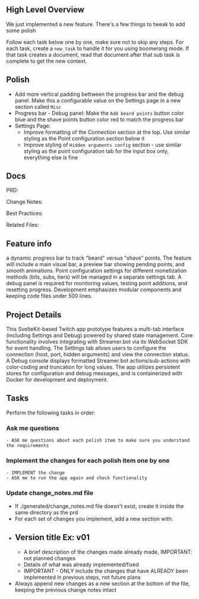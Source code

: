 ## High Level Overview
 We just implemented a new feature. There's a few things to tweak to add some polish

  Follow each task below one by one, make sure not to skip any steps. For each task, create a `new_task` to handle it for you using boomerang mode. If that task creates a document, read that document after that sub task is complete to get the new context.

## Polish

- Add more vertical padding bettween the progress bar and the debug panel. Make this a configurable value on the Settings page in a new section called `Misc`
- Progress bar - Debug panel: Make the `Add beard points` button color blue and the shave points button color red to match the progress bar
- Settings Page:
  - Improve formatting of the Connection section at the top. Use similar styling as the Point configuration section below it
  - Improve styling of `Hidden arguments config` section - use similar styling as the point configuration tab for the input box only, everything else is fine

## Docs

PRD: 

Change Notes:

Best Practices: 

Related Files: 

## Feature info

a dynamic progress bar to track "beard" versus "shave" points. The feature will include a main visual bar, a preview bar showing pending points, and smooth animations. Point configuration settings for different monetization methods (bits, subs, tiers) will be managed in a separate settings tab. A debug panel is required for monitoring values, testing point additions, and resetting progress. Development emphasizes modular components and keeping code files under 500 lines.
 
## Project Details

This SvelteKit-based Twitch app prototype features a multi-tab interface (including Settings and Debug) powered by shared state management. Core functionality involves integrating with Streamer.bot via its WebSocket SDK for event handling. The Settings tab allows users to configure the connection (host, port, hidden arguments) and view the connection status. A Debug console displays formatted Streamer.bot actions/sub-actions with color-coding and truncation for long values. The app utilizes persistent stores for configuration and debug messages, and is containerized with Docker for development and deployment.

## Tasks
Perform the following tasks in order:

### Ask me questions
```
- ASK me questions about each polish item to make sure you understand the requirements
```

### Implement the changes for each polish item one by one
```
- IMPLEMENT the change
- ASK me to run the app again and check functionality
```

### Update change_notes.md file
 - If ./generated/change_notes.md file doesn't exist, create it inside the same directory as the prd
 - For each set of changes you implement, add a new section with:
  - ## Version title Ex: v01
    - A brief description of the changes made already made, IMPORTANT: not planned changes
    - Details of what was already implemented/fixed
    - IMPORTANT - ONLY include the changes that have ALREADY been implemented in previous steps, not future plans
 - Always append new changes as a new section at the bottom of the file, keeping the previous change notes intact
